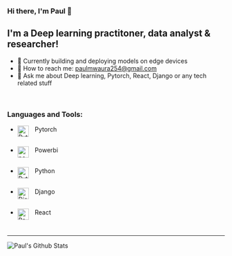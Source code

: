 ### Hi there, I'm Paul 👋

## I'm a Deep learning practitoner, data analyst & researcher!
- 🔭 Currently building and deploying models on edge devices
- 💬 How to reach me: paulmwaura254@gmail.com
- 🤔 Ask me about Deep learning, Pytorch, React, Django or any tech related stuff

<br />

### Languages and Tools:
- &ensp; Pytorch [<img align="left" alt="Pytorch" width="26px" src="https://avatars2.githubusercontent.com/u/21003710?s=400&v=4" />][pytorch]<br><br />

- &ensp; Powerbi [<img align="left" alt="powerbi" width="26px" src="https://upload.wikimedia.org/wikipedia/commons/thumb/c/c9/Power_bi_logo_black.svg/600px-Power_bi_logo_black.svg.png" />][powerbi]<br><br />

- &ensp; Python [<img align="left" alt="Python" width="26px" src="https://upload.wikimedia.org/wikipedia/commons/thumb/c/c3/Python-logo-notext.svg/110px-Python-logo-notext.svg.png" />][python]<br><br />

- &ensp; Django [<img align="left" alt="Django" width="26px" src="https://upload.wikimedia.org/wikipedia/commons/thumb/7/75/Django_logo.svg/1200px-Django_logo.svg.png" />][django] <br><br />

- &ensp; React [<img align="left" alt="React" width="26px" src="https://www.pngkit.com/view/u2w7e6i1o0a9r5a9_react-native-development-react-native-logo-png/" />][react]

<br />

---

<img align="left" alt="Paul's Github Stats" src="https://github-readme-stats.vercel.app/api?username=paul-mwaura&show_icons=true&hide_border=true&hide=contribs&count_private=true&include_all_commits=false" />


[pytorch]: https://pytorch.org/
[django]: https://www.django.com/
[python]: https://www.python.org
[powerbi]: https://powerbi.microsoft.com/en-us/
[react]: https://react.dev
